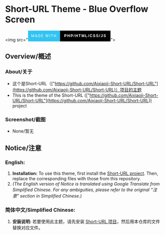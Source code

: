 # Short-URL Theme - Blue Overflow Screen
<img src="<svg xmlns="http://www.w3.org/2000/svg" width="267.68814849853516" height="35" viewBox="0 0 267.68814849853516 35"><rect width="103.48461151123047" height="35" fill="#31C4F3"/><rect x="103.48461151123047" width="164.2035369873047" height="35" fill="#000000"/><text x="51.742305755615234" y="21.5" font-size="12" font-family="'Roboto', sans-serif" fill="#FFFFFF" text-anchor="middle" letter-spacing="2">MADE WITH</text><text x="185.5863800048828" y="21.5" font-size="12" font-family="'Montserrat', sans-serif" fill="#FFFFFF" text-anchor="middle" font-weight="900" letter-spacing="2">PHP/HTML/CSS/JS</text></svg>">
## Overview/概述
### About/关于
- 这个是Short-URL（["https://github.com/Aixiaoji-Short-URL/Short-URL"](https://github.com/Aixiaoji-Short-URL/Short-URL)）项目的主题
- This is the theme of the Short-URL (["https://github.com/Aixiaoji-Short-URL/Short-URL"](https://github.com/Aixiaoji-Short-URL/Short-URL)) project

### Screenshot/截图
- None/暂无

## Notice/注意
### English:
1. **Installation:** To use this theme, first install the [Short-URL project](https://github.com/Aixiaoji-Short-URL/Short-URL). Then, replace the corresponding files with those from this repository.
2. *(The English version of Notice is translated using Google Translate from Simplified Chinese. For any ambiguities, please refer to the original "注意" section in Simplified Chinese.)*

### 简体中文/Simplified Chinese:
1. **安装说明:** 若要使用此主题，请先安装 [Short-URL 项目](https://github.com/Aixiaoji-Short-URL/Short-URL)，然后用本仓库的文件替换对应文件。

